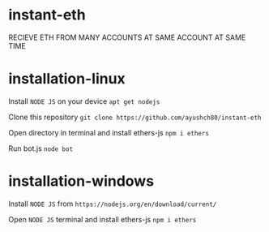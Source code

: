 # instant-eth
RECIEVE ETH FROM MANY ACCOUNTS AT SAME ACCOUNT AT SAME TIME

# installation-linux
Install `NODE JS` on your device `apt get nodejs`

Clone this repository `git clone https://github.com/ayushch80/instant-eth`

Open directory in terminal and install ethers-js `npm i ethers`

Run bot.js `node bot`

# installation-windows
Install `NODE JS` from `https://nodejs.org/en/download/current/`

Open `NODE JS` terminal and install ethers-js `npm i ethers`

